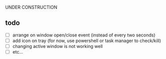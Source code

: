 UNDER CONSTRUCTION

## todo
- [ ] arrange on window open/close event (instead of every two seconds)
- [ ] add icon on tray (for now, use powershell or task manager to check/kill)
- [ ] changing active window is not working well
- [ ] etc...
